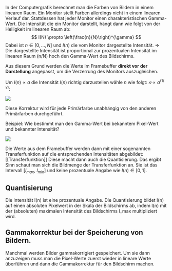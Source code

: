In der Computergrafik berechnet man die Farben von Bildern in einem linearen Raum.
Ein Monitor stellt Farben allerdings nicht in einem linearen Verlauf dar.
Stattdessen hat jeder Monitor einen charakteristischen Gamma-Wert.
Die Intensität die ein Monitor darstellt, hängt dann wie folgt von der Helligkeit im linearen Raum ab:
$$
I(N) \propto \left(\frac{n}{N}\right)^{\gamma}
$$
Dabei ist $n \in [0,...,N]$ und $I(n)$ die vom Monitor dargestellte Intensität.
	=> Die dargestellte Intensität ist proportional zur prozentualen Intensität im linearen Raum (n/N) hoch den Gamma-Wert des Bildschirms.

Aus diesem Grund werden die Werte im Framebuffer **direkt vor der Darstellung** angepasst, um die Verzerrung des Monitors auszugleichen.

Um $I(n) \propto a$ die Intensität $I(n)$ richtig  darzustellen wähle $n$ wie folgt: $𝑛 \propto a^{(1/\gamma)}$:

![](gamma_correction.png)

Diese Korrektur wird für jede Primärfarbe unabhängig von den anderen Primärfarben durchgeführt.

Beispiel: Wie bestimmt man den Gamma-Wert bei bekanntem Pixel-Wert und bekannter Intensität?

![](determine_gamma_example.png)

Die Werte aus dem Framebuffer werden dann mit einer sogenannten Transferfunktion auf die entsprechenden Intensitäten abgebildet:
[[Transferfunktion]] 
Diese macht dann auch die Quantisierung.
Das ergibt Sinn schaut man sich die Bildmenge der Transferfunktion an.
Sie ist das Intervall $[I_{max}$, $I_{min}]$ und keine prozentuale Angabe wie $I(n) \in [0,1]$.

## Quantisierung

Die Intensität I(n) ist eine prozentuale Angabe. Die Quantisierung bildet I(n) auf einen absoluten Pixelwert in der Skala der Bildschirms ab, indem I(n) mit der (absoluten) maximalen Intensität des Bildschirms I_max multipliziert wird.

## Gammakorrektur bei der Speicherung von Bildern.

Manchmal werden Bilder gammakorrigiert gespeichert. Um sie dann anzuzeigen muss man die Pixel-Werte zuerst wieder in lineare Werte überführen und dann die Gammakorrektur für den Bildschirm machen.

